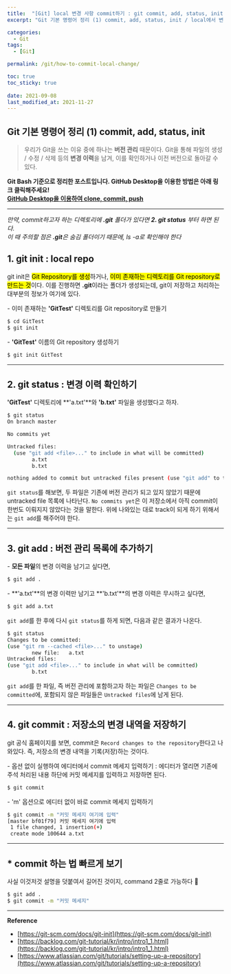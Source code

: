 ```yaml
---
title:  "[Git] local 변경 사항 commit하기 : git commit, add, status, init"
excerpt: "Git 기본 명령어 정리 (1) commit, add, status, init / local에서 변경, 추가, 삭제한 내역을 commit 하는 방법에 대해서 알아보자"

categories:
  - Git
tags:
  - [Git]

permalink: /git/how-to-commit-local-change/

toc: true
toc_sticky: true
 
date: 2021-09-08
last_modified_at: 2021-11-27
---
```


## **Git 기본 명령어 정리 (1) commit, add, status, init**

>우리가 Git을 쓰는 이유 중에 하나는 **버전 관리** 때문이다. Git을 통해 파일의 생성 / 수정 / 삭제 등의 **변경 이력**을 남겨, 이를 확인하거나 이전 버전으로 돌아갈 수 있다.

**Git Bash 기준으로 정리한 포스트입니다. GitHub Desktop을 이용한 방법은 아래 링크 클릭해주세요! <br> [GitHub Desktop을 이용하여 clone, commit, push](https://choiiis.github.io/git/basics-of-clone-commit-push/)**

---

*만약, commit하고자 하는 디렉토리에 **.git** 폴더가 있다면 **2. git status** 부터 하면 된다.*<br>
*이 때 주의할 점은 **.git**은 숨김 폴더이기 때문에, ls -a로 확인해야 한다*

## 1. git init : local repo 

git init은 <mark>Git Repository를 생성</mark>하거나, <mark>이미 존재하는 디렉토리를 Git repository로 만드는 것</mark>이다. 이를 진행하면 **.git**이라는 폴더가 생성되는데, git이 저장하고 처리하는 대부분의 정보가 여기에 있다.

\- 이미 존재하는 **'GitTest'** 디렉토리를 Git repository로 만들기
```bash
$ cd GitTest
$ git init
```

\- **'GitTest'** 이름의 Git repository 생성하기
```bash
$ git init GitTest
```

---

## 2. git status : 변경 이력 확인하기

**'GitTest'** 디렉토리에 **'a.txt'**와 **'b.txt'** 파일을 생성했다고 하자.
```bash
$ git status
On branch master

No commits yet

Untracked files:
  (use "git add <file>..." to include in what will be committed)
        a.txt
        b.txt

nothing added to commit but untracked files present (use "git add" to track)
```
`git status`를 해보면, 두 파일은 기존에 버전 관리가 되고 있지 않았기 때문에 untracked file 목록에 나타난다. `No commits yet`은 이 저장소에서 아직 commit이 한번도 이뤄지지 않았다는 것을 말한다. 위에 나와있는 대로 track이 되게 하기 위해서는 `git add`를 해주어야 한다.

---

## 3. git add : 버전 관리 목록에 추가하기

\- **모든 파일**의 변경 이력을 남기고 싶다면,
```bash
$ git add .
```
\- **'a.txt'**의 변경 이력만 남기고 **'b.txt'**의 변경 이력은 무시하고 싶다면,
```bash
$ git add a.txt
```

`git add`를 한 후에 다시 `git status`를 하게 되면, 다음과 같은 결과가 나온다.
```bash
$ git status
Changes to be committed:
(use "git rm --cached <file>..." to unstage)
        new file:   a.txt
Untracked files:
(use "git add <file>..." to include in what will be committed)
        b.txt
```
`git add`를 한 파일, 즉 버전 관리에 포함하고자 하는 파일은 `Changes to be committed`에, 포함되지 않은 파일들은 `Untracked files`에 남게 된다. 

---

## 4. git commit : 저장소의 변경 내역을 저장하기

git 공식 홈페이지를 보면, commit은 `Record changes to the repository`한다고 나와있다. 즉, 저장소의 변경 내역을 기록(저장)하는 것이다.

\- 옵션 없이 실행하여 에디터에서 commit 메세지 입력하기 : 에디터가 열리면 기존에 주석 처리된 내용 하단에 커밋 메세지를 입력하고 저장하면 된다.
```bash
$ git commit
```

\- 'm' 옵션으로 에디터 없이 바로 commit 메세지 입력하기
```bash
$ git commit -m "커밋 메세지 여기에 입력"
[master bf01f79] 커밋 메세지 여기에 입력
 1 file changed, 1 insertion(+)
 create mode 100644 a.txt
```

---

## * commit 하는 법 빠르게 보기

사실 이것저것 설명을 덧붙여서 길어진 것이지, command 2줄로 가능하다 🤣
```bash
$ git add .
$ git commit -m "커밋 메세지"
```

---

**Reference**

- [https://git-scm.com/docs/git-init](https://git-scm.com/docs/git-init)
- [https://backlog.com/git-tutorial/kr/intro/intro1_1.html](https://backlog.com/git-tutorial/kr/intro/intro1_1.html)
- [https://www.atlassian.com/git/tutorials/setting-up-a-repository](https://www.atlassian.com/git/tutorials/setting-up-a-repository)